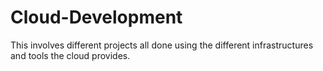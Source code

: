 # Cloud-Development
This involves different projects all done using the different infrastructures and tools the cloud provides.
